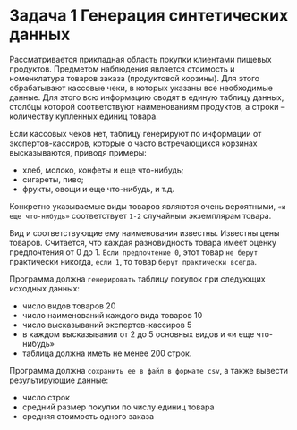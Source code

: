 ﻿# Задача 1 Генерация синтетических данных

Рассматривается прикладная область покупки клиентами пищевых продуктов.
Предметом наблюдения является стоимость и номенклатура товаров заказа (продуктовой корзины).
Для этого обрабатывают кассовые чеки, в которых указаны все необходимые данные.
Для этого всю информацию сводят в единую таблицу данных,
столбцы которой соответствуют наименованиям продуктов,
а строки – количеству купленных единиц товара.

Если кассовых чеков нет, таблицу генерируют по информации от экспертов-кассиров,
которые о часто встречающихся корзинах высказываются, приводя примеры:

- хлеб, молоко, конфеты и еще что-нибудь;
- сигареты, пиво;
- фрукты, овощи и еще что-нибудь, и т.д.

Конкретно указываемые виды товаров являются очень вероятными,
`«и еще что-нибудь»` соответствует `1-2` случайным экземплярам товара.

Вид и соответствующие ему наименования известны.
Известны цены товаров. Считается, что каждая разновидность товара имеет оценку предпочтения от 0 до 1.
`Если предпочтение 0`, этот товар `не берут` практически никогда, `если 1`, то товар `берут практически всегда`.

Программа должна `генерировать` таблицу покупок при следующих исходных данных:

- число видов товаров 20
- число наименований каждого вида товаров 10
- число высказываний экспертов-кассиров 5
- в каждом высказывании от 2 до 5 основных видов и «и еще что-нибудь»
- таблица должна иметь не менее 200 строк.

Программа должна `сохранить ее в файл в формате csv`, а также вывести результирующие данные:

- число строк
- средний размер покупки по числу единиц товара
- средняя стоимость одного заказа
